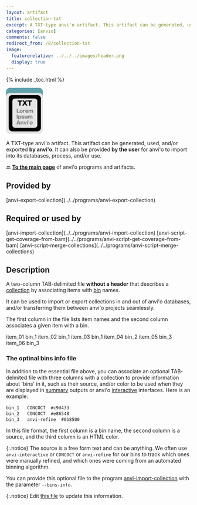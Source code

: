 ```yaml
---
layout: artifact
title: collection-txt
excerpt: A TXT-type anvi'o artifact. This artifact can be generated, used, and/or exported by anvi'o. It can also be provided **by the user** for anvi'o to import into its databases, process, and/or use.
categories: [anvio]
comments: false
redirect_from: /8/collection-txt
image:
  featurerelative: ../../../images/header.png
  display: true
---
```



{% include _toc.html %}


<img src="../../images/icons/TXT.png" alt="TXT" style="width:100px; border:none" />

A TXT-type anvi'o artifact. This artifact can be generated, used, and/or exported **by anvi'o**. It can also be provided **by the user** for anvi'o to import into its databases, process, and/or use.

🔙 **[To the main page](../../)** of anvi'o programs and artifacts.

## Provided by


<p style="text-align: left" markdown="1"><span class="artifact-p">[anvi-export-collection](../../programs/anvi-export-collection)</span></p>


## Required or used by


<p style="text-align: left" markdown="1"><span class="artifact-r">[anvi-import-collection](../../programs/anvi-import-collection)</span> <span class="artifact-r">[anvi-script-get-coverage-from-bam](../../programs/anvi-script-get-coverage-from-bam)</span> <span class="artifact-r">[anvi-script-merge-collections](../../programs/anvi-script-merge-collections)</span></p>


## Description

A two-column TAB-delimited file **without a header** that describes a <span class="artifact-n">[collection](/help/8/artifacts/collection)</span> by associating items with <span class="artifact-n">[bin](/help/8/artifacts/bin)</span> names.

It can be used to import or export collections in and out of anvi'o databases, and/or transferring them between anvi'o projects seamlessly.

The first column in the file lists item names and the second column associates a given item with a bin. 

<div class="codeblock" markdown="1">
item_01    bin_1
item_02    bin_1
item_03    bin_1
item_04    bin_2
item_05    bin_3
item_06    bin_3
</div>

### The optinal bins info file

In addition to the essential file above, you can associate an optional TAB-delmited file with three columns with a collection to provide information about 'bins' in it, such as their source, and/or color to be used when they are displayed in <span class="artifact-n">[summary](/help/8/artifacts/summary)</span> outputs or anvi'o <span class="artifact-n">[interactive](/help/8/artifacts/interactive)</span> interfaces. Here is an example:

```
bin_1	CONCOCT	 #c9d433
bin_2	CONCOCT	 #e86548
bin_3	anvi-refine	 #0b8500
```

In this file format, the first column is a bin name, the second column is a source, and the third column is an HTML color.

{:.notice}
The source is a free form text and can be anything. We often use `anvi-interactive` or `CONCOCT` or `anvi-refine` for our bins to track which ones were manually refined, and which ones were coming from an automated binning algorithm.

You can provide this optional file to the program <span class="artifact-p">[anvi-import-collection](/help/8/programs/anvi-import-collection)</span> with the parameter `--bins-info`.


{:.notice}
Edit [this file](https://github.com/merenlab/anvio/tree/master/anvio/docs/artifacts/collection-txt.md) to update this information.

